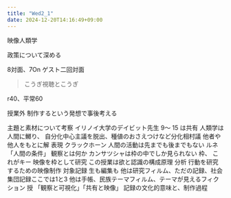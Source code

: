 ```yaml
---
title: "Wed2_1"
date: 2024-12-20T14:16:49+09:00
---
```

映像人類学

政策について深める

8対面、7On
ゲスト二回対面

> こうぎ視聴とこうぎ

r40、平常60

授業外
制作するという発想で事後考える

主題と素材について考察
イリノイ大学のデイビット先生
9～ 15 は共有
人類学は人間に鱜り、
自分化中心主議を脱出、種値のおさえつけなど分化相村議
他者や他人をもとに解 表現 クラックホーン
人間の活動は先までも後までもない
ルネ「人間の条件」
観察とは何か
カンサツシャは枠の中でしか見られない
枠、 これがキー 映像を枠として研究
この授業は欲と認識の構成原理
分析 行動を研究するための映像制作
対象記録 生も編集も
他は研究フィルム、ただの記録、社会集団記録ここでは1と3
他は手帳、民族テーマフィルム、テーマが見えるフィクション
授
「観察と可視化」「共有と映像」
記録の文化的意味と、制作過程

